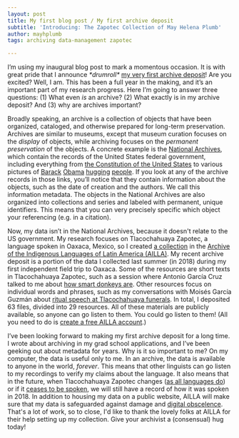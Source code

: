 ```yaml
---
layout: post
title: My first blog post / My first archive deposit
subtitle: 'Introducing: The Zapotec Collection of May Helena Plumb'
author: mayhplumb
tags: archiving data-management zapotec

---
```


I’m using my inaugural blog post to mark a momentous occasion. It is with great pride that I announce <i>&#42;drumroll&#42;</i> <a target="_blank" title="Zapotec Collection of May Helena Plumb" href="https://www.ailla.utexas.org/islandora/object/ailla:257460">my very first archive deposit</a>! Are you excited? Well, I am. This has been a full year in the making,<a tabindex="0" class="footnote" data-toggle="popover" data-content="I’ll write about why in a future post, probably."></a> and it’s an important part of my research progress.  Here I’m going to answer three questions: (1) What even <i>is</i> an archive? (2) What exactly is in my archive deposit? And (3) why are archives important?

Broadly speaking, an <span class="jargon">archive</span> is a collection of objects that have been organized, cataloged, and otherwise prepared for long-term preservation.<!--exerpt--> Archives are similar to museums, except that museum curation focuses on the <i>display</i> of objects, while archiving focuses on the <i>permanent preservation</i> of the objects.<a tabindex="0" class="footnote" data-toggle="popover" data-content="I really hope no archivists or museum directors come after me over this definition."></a>  A concrete example is the <a target="_blank" title="National Archives website" href="https://www.archives.gov/">National Archives</a>, which contain the records of the United States federal government, including everything from <a target="_blank" title="Constitution of the United States, ID 1667751" href="https://catalog.archives.gov/id/1667751">the Constitution of the United States</a> to various pictures of <a target="_blank" title="Obama hugging Gabby Giffords, ID 118817949" href="https://catalog.archives.gov/id/118817949">Barack</a> <a target="_blank" title="Obama hugging Susie Pierce, ID 24477925" href="https://catalog.archives.gov/id/24477925">Obama</a> <a target="_blank" title="Obama hugging Julie Lewis, ID 24477939" href="https://catalog.archives.gov/id/24477939">hugging</a> <a target="_blank" title="Obama hugging Joe Biden, ID 118818037" href="https://catalog.archives.gov/id/118818037">people</a>.  If you look at any of the archive records in those links, you’ll notice that they contain information about the objects, such as the date of creation and the authors.  We call this information <span class="jargon">metadata</span>.<a tabindex="0" class="footnote" data-toggle="popover" data-content="For example, the picture of <a target='_blank' href='https://catalog.archives.gov/id/118818037'>Barack Obama hugging Joe Biden</a> is a piece of data about US history.  The location (Wilmington, Delaware), date (June 6, 2015), and photographer (Pete Souza) are data <i>about</i> that data. <i>Meta</i>data."></a> The objects in the National Archives are also organized into collections and series and labeled with permanent, unique identifiers. This means that you can very precisely specific which object your referencing (e.g. in a citation).  

Now, my data isn’t in the National Archives, because it doesn't relate to the US government. My research focuses on Tlacochahuaya Zapotec, a language spoken in Oaxaca, Mexico,<a tabindex="0" class="footnote" data-toggle="popover" data-content="Specifically, Tlacochahuaya Zapotec is spoken in San Jéronimo Tlacochahuaya (a town about 18km outside of Oaxaca City), as well as in diaspora communities in the United States.  It's a beautiful language. If you don't want to sift through my archive deposit, you can check out the <a target='_blank' href='http://talkingdictionary.swarthmore.edu/tlacochahuaya/'>Tlacochahuaya Zapotec Talking Dictionary</a>."></a> so I created <a target="_blank" title="Zapotec Collection of May Helena Plumb" href="https://www.ailla.utexas.org/islandora/object/ailla:257460">a collection</a> in the <a target="_blank" title="AILLA homepage" href="https://www.ailla.utexas.org/">Archive of the Indigenous Languages of Latin America (AILLA)</a>.  My recent archive deposit is a portion of the data I collected last summer (in 2018) during my first independent field trip to Oaxaca.  Some of the resources are short texts in Tlacochahuaya Zapotec, such as a session where Antonio García Cruz talked to me about <a target="_blank" title="About donkeys (AntonioGC)" href="https://www.ailla.utexas.org/islandora/object/ailla:262614">how smart donkeys are</a>. Other resources focus on individual words and phrases, such as my conversations with Moisés García Guzmán about <a target="_blank" title="Funerals in SJT (MoisesGG)" href="https://www.ailla.utexas.org/islandora/object/ailla:262635">ritual speech at Tlacochahuaya funerals</a>. In total, I deposited 63 files, divided into 29 resources. All of these materials are publicly available, so anyone can go listen to them. You could go listen to them! (All you need to do is <a target="_blank" title="AILLA registration page" href="https://www.ailla.utexas.org/user/register">create a free AILLA account</a>.)

I’ve been looking forward to making my first archive deposit for a long time. I wrote about archiving in my grad school applications, and I’ve been geeking out about metadata for years. Why is it so important to me? On my computer, the data is useful only to me. In an archive, the data is available to anyone in the world, <i>forever</i>.<a tabindex="0" class="footnote" data-toggle="popover" data-content="Well, in theory, anyway."></a> This means that other linguists can go listen to my recordings to verify my claims about the language.  It also means that in the future, when Tlacochahuaya Zapotec changes (<a target="_blank" title="Linguistics Society of America page on language change" href="https://www.linguisticsociety.org/content/english-changing">as all languages do</a>) or if it <a target="_blank" title="Article on language endangerment from the Oxford Research Encyclopedia of Linguistics" href="https://dx.doi.org/10.1093/acrefore/9780199384655.013.21">ceases to be spoken</a>, we will still have a record of how it was spoken in 2018. In addition to housing my data on a public website, AILLA will make sure that my data is safeguarded against damage and <a target="_blank" class="jargon" title="Wikipedia page for digital obsolescence" href="https://en.wikipedia.org/wiki/Digital_obsolescence">digital obscelence</a>. That's a lot of work, so to close, I'd like to thank the lovely folks at AILLA for their help setting up my collection. Give your archivist a (consensual) hug today!
